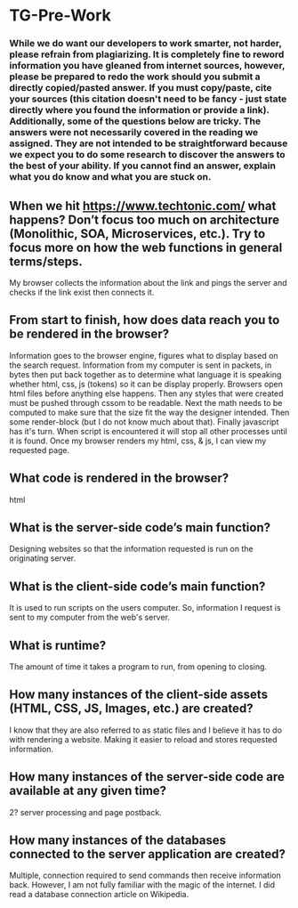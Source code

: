 # TG-Pre-Work

### While we do want our developers to work smarter, not harder, please refrain from plagiarizing.  It is completely fine to reword information you have gleaned from internet sources, however, please be prepared to redo the work should you submit a directly copied/pasted answer.  If you must copy/paste, cite your sources (this citation doesn't need to be fancy - just state directly where you found the information or provide a link).  Additionally, some of the questions below are tricky.  The answers were not necessarily covered in the reading we assigned.  They are not intended to be straightforward because we expect you to do some research to discover the answers to the best of your ability.  If you cannot find an answer, explain what you do know and what you are stuck on.  

## When we hit https://www.techtonic.com/ what happens? Don’t focus too much on architecture (Monolithic, SOA, Microservices, etc.). Try to focus more on how the web functions in general terms/steps.

My browser collects the information about the link and pings the server and checks if the link exist then connects it.

## From start to finish, how does data reach you to be rendered in the browser?

Information goes to the browser engine, figures what to display based on the search request.  Information from my computer is sent in packets, in bytes then put back together as to determine what language it is speaking whether html, css, js (tokens) so it can be display properly. Browsers open html files before anything else happens.  Then any styles that were created must be pushed through cssom to be readable.  Next the math needs to be computed to make sure that the size fit the way the designer intended. Then some render-block (but I do not know much about that).  Finally javascript has it's turn. When script is encountered it will stop all other processes until it is found.  Once my browser renders my html, css, & js, I can view my requested page.

## What code is rendered in the browser?

html

## What is the server-side code’s main function?

Designing websites so that the information requested is run on the originating server.

## What is the client-side code’s main function?

It is used to run scripts on the users computer. So, information I request is sent to my computer from the web's server.

## What is runtime?

The amount of time it takes a program to run, from opening to closing.

## How many instances of the client-side assets (HTML, CSS, JS, Images, etc.) are created?

I know that they are also referred to as static files and I believe it has to do with rendering a website.  Making it easier to reload and stores requested information.

## How many instances of the server-side code are available at any given time?

2? server processing and page postback.

## How many instances of the databases connected to the server application are created?

Multiple, connection required to send commands then receive information back. However, I am not fully familiar with the magic of the internet.  I did read a database connection article on Wikipedia.
